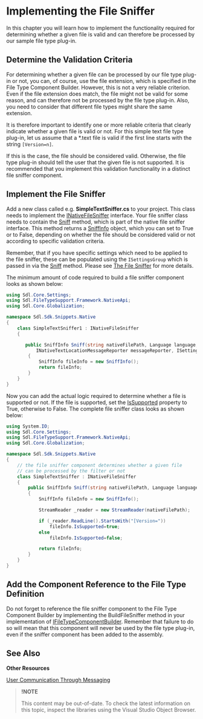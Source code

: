 Implementing the File Sniffer
==

In this chapter you will learn how to implement the functionality required for determining whether a given file is valid and can therefore be processed by our sample file type plug-in.

Determine the Validation Criteria
--

For determining whether a given file can be processed by our file type plug-in or not, you can, of course, use the file extension, which is specified in the File Type Component Builder. However, this is not a very reliable criterion. Even if the file extension does match, the file might not be valid for some reason, and can therefore not be processed by the file type plug-in. Also, you need to consider that different file types might share the same extension.

It is therefore important to identify one or more reliable criteria that clearly indicate whether a given file is valid or not. For this simple text file type plug-in, let us assume that a *.text file is valid if the first line starts with the string ```[Version=n]```.

If this is the case, the file should be considered valid. Otherwise, the file type plug-in should tell the user that the given file is not supported. It is recommended that you implement this validation functionality in a distinct file sniffer component.

Implement the File Sniffer
--

Add a new class called e.g. **SimpleTextSniffer.cs** to your project. This class needs to implement the [INativeFileSniffer](../../api/filetypesupport/Sdl.FileTypeSupport.Framework.NativeApi.INativeFileSniffer.yml) interface. Your file sniffer class needs to contain the [Sniff](../../api/filetypesupport/Sdl.FileTypeSupport.Framework.NativeApi.INativeFileSniffer.yml#Sdl_FileTypeSupport_Framework_NativeApi_INativeFileSniffer_Sniff_System_String_Sdl_Core_Globalization_Language_Sdl_Core_Globalization_Codepage_Sdl_FileTypeSupport_Framework_NativeApi_INativeTextLocationMessageReporter_Sdl_Core_Settings_ISettingsGroup_) method, which is part of the native file sniffer interface. This method returns a [SniffInfo](../../api/filetypesupport/Sdl.FileTypeSupport.Framework.NativeApi.SniffInfo.yml) object, which you can set to True or to False, depending on whether the file should be considered valid or not according to specific validation criteria.

Remember, that if you have specific settings which need to be applied to the file sniffer, these can be populated using the ```ISettingsGroup``` which is passed in via the [Sniff](../../api/filetypesupport/Sdl.FileTypeSupport.Framework.NativeApi.INativeFileSniffer.yml#Sdl_FileTypeSupport_Framework_NativeApi_INativeFileSniffer_Sniff_System_String_Sdl_Core_Globalization_Language_Sdl_Core_Globalization_Codepage_Sdl_FileTypeSupport_Framework_NativeApi_INativeTextLocationMessageReporter_Sdl_Core_Settings_ISettingsGroup_) method. Please see [The File Sniffer](the_file_sniffer.md) for more details.

The minimum amount of code required to build a file sniffer component looks as shown below:

```cs
using Sdl.Core.Settings;
using Sdl.FileTypeSupport.Framework.NativeApi;
using Sdl.Core.Globalization;

namespace Sdl.Sdk.Snippets.Native
{
    class SimpleTextSniffer1 : INativeFileSniffer
    {

       public SniffInfo Sniff(string nativeFilePath, Language language, Codepage suggestedCodepage,
           INativeTextLocationMessageReporter messageReporter, ISettingsGroup settingsGroup)
        {
            SniffInfo fileInfo = new SniffInfo();    
            return fileInfo;
        }
    }
}
```

Now you can add the actual logic required to determine whether a file is supported or not. If the file is supported, set the [IsSupported](../../api/filetypesupport/Sdl.FileTypeSupport.Framework.NativeApi.SniffInfo.yml#Sdl_FileTypeSupport_Framework_NativeApi_SniffInfo_IsSupported) property to True, otherwise to False. The complete file sniffer class looks as shown below:

```cs
using System.IO;
using Sdl.Core.Settings;
using Sdl.FileTypeSupport.Framework.NativeApi;
using Sdl.Core.Globalization;

namespace Sdl.Sdk.Snippets.Native
{
    // the file sniffer component determines whether a given file
    // can be processed by the filter or not
    class SimpleTextSniffer : INativeFileSniffer
    {
        public SniffInfo Sniff(string nativeFilePath, Language language, Codepage suggestedCodepage, INativeTextLocationMessageReporter messageReporter, ISettingsGroup settingsGroup)
        {
            SniffInfo fileInfo = new SniffInfo();

            StreamReader _reader = new StreamReader(nativeFilePath);

            if (_reader.ReadLine().StartsWith("[Version="))
                fileInfo.IsSupported=true;
            else
                fileInfo.IsSupported=false;

            return fileInfo;
        }
    }
}
```

Add the Component Reference to the File Type Definition
--

Do not forget to reference the file sniffer component to the File Type Component Builder by implementing the BuildFileSniffer method in your implementation of [IFileTypeComponentBuilder](../../api/filetypesupport/Sdl.FileTypeSupport.Framework.IntegrationApi.IFileTypeComponentBuilder.yml). Remember that failure to do so will mean that this component will never be used by the file type plug-in, even if the sniffer component has been added to the assembly.

See Also
--

**Other Resources**

[User Communication Through Messaging](user_communication_through_messaging.md)

>**!NOTE**
>
> This content may be out-of-date. To check the latest information on this topic, inspect the libraries using the Visual Studio Object Browser.
